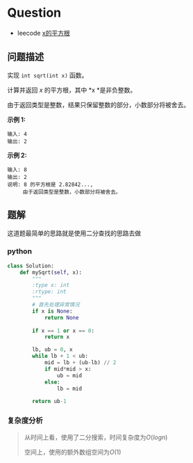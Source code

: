 # Question

- leecode [x的平方根](https://leetcode-cn.com/problems/sqrtx/)

## 问题描述

实现 `int sqrt(int x)` 函数。

计算并返回 *x* 的平方根，其中 *x *是非负整数。

由于返回类型是整数，结果只保留整数的部分，小数部分将被舍去。

**示例 1:**

```
输入: 4
输出: 2

```

**示例 2:**

```
输入: 8
输出: 2
说明: 8 的平方根是 2.82842..., 
     由于返回类型是整数，小数部分将被舍去。
```

## 题解

这道题最简单的思路就是使用二分查找的思路去做

### python 

```python
class Solution:
    def mySqrt(self, x):
        """
        :type x: int
        :rtype: int
        """
        # 首先处理异常情况
        if x is None:
            return None
        
        if x == 1 or x == 0:
            return x

        lb, ub = 0, x
        while lb + 1 < ub:
            mid = lb + (ub-lb) // 2
            if mid*mid > x:
                ub = mid
            else:
                lb = mid
        
        return ub-1
```

### 复杂度分析

> 从时间上看，使用了二分搜索，时间复杂度为$O(logn)$
>
> 空间上，使用的额外数组空间为$O(1)$

